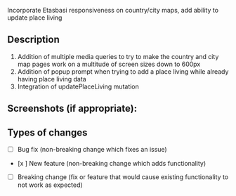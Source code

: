 <!--- Provide a general summary of your changes in the Title above -->
Incorporate Etasbasi responsiveness on country/city maps, add ability to update place living
## Description

<!--- Describe your changes in detail -->
1) Addition of multiple media queries to try to make the country and city map pages work on a multitude of screen sizes down to 600px
2) Addition of popup prompt when trying to add a place living while already having place living data
3) Integration of updatePlaceLiving mutation
## Screenshots (if appropriate):

## Types of changes

<!--- What types of changes does your code introduce? Put an `x` in all the boxes that apply: -->

- [ ] Bug fix (non-breaking change which fixes an issue)
- [x ] New feature (non-breaking change which adds functionality)
- [ ] Breaking change (fix or feature that would cause existing functionality to not work as expected)

<!-- Note: Also please make sure the console is empty at production and there are no eslint warnings -->